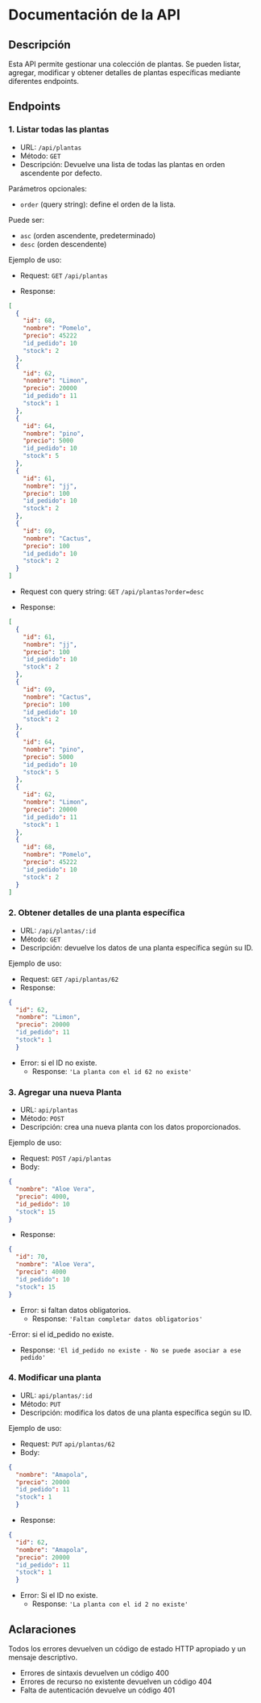 # Documentación de la API
## Descripción
Esta API permite gestionar una colección de plantas. Se pueden listar, agregar, modificar y obtener detalles de plantas específicas mediante diferentes endpoints.
## Endpoints
### 1. Listar todas las plantas
- URL: `/api/plantas`
- Método: `GET`
- Descripción: Devuelve una lista de todas las plantas en orden ascendente por defecto.

Parámetros opcionales:
- `order` (query string): define el orden de la lista.

Puede ser:
- `asc` (orden ascendente, predeterminado)
- `desc` (orden descendente)

Ejemplo de uso:
- Request:
`GET` `/api/plantas`

- Response:
```json
[
  {
    "id": 68,
    "nombre": "Pomelo",
    "precio": 45222
    "id_pedido": 10
    "stock": 2
  },
  {
    "id": 62,
    "nombre": "Limon",
    "precio": 20000
    "id_pedido": 11
    "stock": 1
  },
  {
    "id": 64,
    "nombre": "pino",
    "precio": 5000
    "id_pedido": 10
    "stock": 5
  },
  {
    "id": 61,
    "nombre": "jj",
    "precio": 100
    "id_pedido": 10
    "stock": 2
  },
  {
    "id": 69,
    "nombre": "Cactus",
    "precio": 100
    "id_pedido": 10
    "stock": 2
  }
]
```
- Request con query string: 
`GET` `/api/plantas?order=desc`

- Response: 
```json
[
  {
    "id": 61,
    "nombre": "jj",
    "precio": 100
    "id_pedido": 10
    "stock": 2
  },
  {
    "id": 69,
    "nombre": "Cactus",
    "precio": 100
    "id_pedido": 10
    "stock": 2
  },
  {
    "id": 64,
    "nombre": "pino",
    "precio": 5000
    "id_pedido": 10
    "stock": 5
  },
  {
    "id": 62,
    "nombre": "Limon",
    "precio": 20000
    "id_pedido": 11
    "stock": 1
  },
  {  
    "id": 68,
    "nombre": "Pomelo",
    "precio": 45222
    "id_pedido": 10
    "stock": 2
  }
]
```
### 2. Obtener detalles de una planta específica
- URL: `/api/plantas/:id`
- Método: `GET`
- Descripción: devuelve los datos de una planta específica según su ID.

Ejemplo de uso:
- Request: `GET` `/api/plantas/62`
- Response:
```json
{
  "id": 62,
  "nombre": "Limon",
  "precio": 20000
  "id_pedido": 11
  "stock": 1
  }
```
- Error: si el ID no existe.  
  - Response: `'La planta con el id 62 no existe'`

### 3. Agregar una nueva Planta
- URL: `api/plantas`
- Método: `POST`
- Descripción: crea una nueva planta con los datos proporcionados.

Ejemplo de uso: 
- Request: `POST` `/api/plantas`
- Body:
```json
{
  "nombre": "Aloe Vera",
  "precio": 4000,
  "id_pedido": 10
  "stock": 15
}
```
- Response:
```json
{
  "id": 70,
  "nombre": "Aloe Vera",
  "precio": 4000
  "id_pedido": 10
  "stock": 15
}
```
- Error: si faltan datos obligatorios.
  - Response: `'Faltan completar datos obligatorios'`

-Error: si el id_pedido no existe.
  - Response: `'El id_pedido no existe - No se puede asociar a ese pedido'`

### 4. Modificar una planta
- URL: `api/plantas/:id`
- Método: `PUT`
- Descripción: modifica los datos de una planta específica según su ID.

Ejemplo de uso: 
- Request: `PUT` `api/plantas/62`
- Body:
```json
{
  "nombre": "Amapola",
  "precio": 20000
  "id_pedido": 11
  "stock": 1
  }
```
- Response:
```json
{
  "id": 62,
  "nombre": "Amapola",
  "precio": 20000
  "id_pedido": 11
  "stock": 1
  }
```
- Error: Si el ID no existe.
  - Response: `'La planta con el id 2 no existe'`

## Aclaraciones
Todos los errores devuelven un código de estado HTTP apropiado y un mensaje descriptivo. 
- Errores de sintaxis devuelven un código 400
- Errores de recurso no existente devuelven un código 404
- Falta de autenticación devuelve un código 401 


